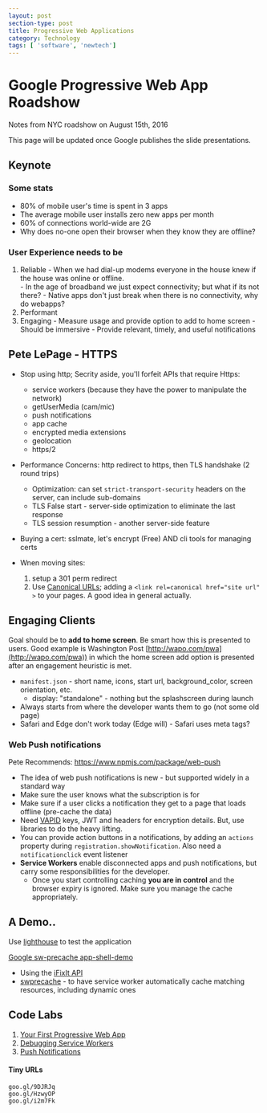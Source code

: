 ```yaml
---
layout: post
section-type: post
title: Progressive Web Applications
category: Technology
tags: [ 'software', 'newtech']
---
```


# Google Progressive Web App Roadshow
Notes from NYC roadshow on August 15th, 2016

This page will be updated once Google publishes the slide presentations.

## Keynote

### Some stats

- 80% of mobile user's time is spent in 3 apps
- The average mobile user installs zero new apps per month
- 60% of connections world-wide are 2G
- Why does no-one open their browser when they know they are offline?

### User Experience needs to be
  1. Reliable
    - When we had dial-up modems everyone in the house knew if the house was online or offline.  
    - In the age of broadband we just expect connectivity; but what if its not there?
    - Native apps don't just break when there is no connectivity, why do webapps?
  1. Performant
  1. Engaging
    - Measure usage and provide option to add to home screen
    - Should be immersive
    - Provide relevant, timely, and useful notifications

## Pete LePage - HTTPS

- Stop using http; Secrity aside, you'll forfeit APIs that require Https:
  - service workers (because they have the power to manipulate the network)
  - getUserMedia (cam/mic)
  - push notifications
  - app cache
  - encrypted media extensions
  - geolocation
  - https/2

- Performance Concerns: http redirect to https, then TLS handshake (2 round trips)
  - Optimization: can set `strict-transport-security` headers on the server, can include sub-domains
  - TLS False start - server-side optimization to eliminate the last response
  - TLS session resumption - another server-side feature

- Buying a cert: sslmate, let's encrypt (Free) AND cli tools for managing certs

- Wnen moving sites:
  1. setup a 301 perm redirect
  1. Use [Canonical URLs](https://support.google.com/webmasters/answer/139066?hl=en); adding a `<link rel=canonical href="site url" >` to your pages.  A good idea in general actually.

## Engaging Clients
Goal should be to **add to home screen**.  Be smart how this is presented to users. Good example is Washington Post [http://wapo.com/pwa](http://wapo.com/pwa)) in which the home screen add option is presented after an engagement heuristic is met.

- `manifest.json` - short name, icons, start url, background_color, screen orientation, etc.
  - display: "standalone" - nothing but the splashscreen during launch
- Always starts from where the developer wants them to go (not some old page)
- Safari and Edge don't work today (Edge will) - Safari uses meta tags?

### Web Push notifications

Pete Recommends: https://www.npmjs.com/package/web-push

- The idea of web push notifications is new - but supported widely in a standard way
- Make sure the user knows what the subscription is for
- Make sure if a user clicks a notification they get to a page that loads offline (pre-cache the data)
- Need [VAPID](https://tools.ietf.org/html/draft-thomson-webpush-vapid-02) keys, JWT and headers for encryption details.  But, use libraries to do the heavy lifting.
- You can provide action buttons in a notifications, by adding an `actions` property during `registration.showNotification`.  Also need a `notificationclick` event listener
- **Service Workers** enable disconnected apps and push notifications, but carry some responsibilities for the developer.
  - Once you start controlling caching **you are in control** and the browser expiry is ignored.  Make sure you manage the cache appropriately.

## A Demo..

Use [lighthouse](https://github.com/GoogleChrome/lighthouse) to test the application

[Google sw-precache app-shell-demo](https://github.com/GoogleChrome/sw-precache/tree/master/app-shell-demo)

- Using the [iFixIt API](https://www.ifixit.com/api/2.0/doc/)
- [swprecache](https://github.com/GoogleChrome/sw-precache) - to have service worker automatically cache matching resources, including dynamic ones

## Code Labs

1. [Your First Progressive Web App](https://codelabs.developers.google.com/codelabs/your-first-pwapp/index.html#0)
1. [Debugging Service Workers](https://docs.google.com/document/d/160EgIx-G68pfcKu-jeafAmXViInJin55Dx8IWPTXXXw/view#heading=h.ihg8fgrwmhz9)
1. [Push Notifications](https://docs.google.com/document/d/1JHGBI39CEH9IbcR0aNyIP6zOd-W57oRzXXf23_WZ76A/view)

#### Tiny URLs

```
goo.gl/9DJRJq
goo.gl/HzwyOP
goo.gl/i2m7Fk
```
